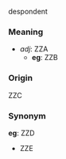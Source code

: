 despondent
### Meaning
+ _adj_: ZZA
	+ __eg__: ZZB

### Origin

ZZC

### Synonym

__eg__: ZZD

+ ZZE



